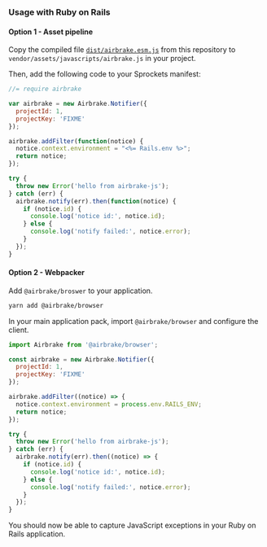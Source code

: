 ### Usage with Ruby on Rails

#### Option 1 - Asset pipeline

Copy the compiled file
[`dist/airbrake.esm.js`](https://github.com/airbrake/airbrake-js/blob/master/packages/browser/dist/airbrake.esm.js)
from this repository to `vendor/assets/javascripts/airbrake.js` in your project.

Then, add the following code to your Sprockets manifest:

```javascript
//= require airbrake

var airbrake = new Airbrake.Notifier({
  projectId: 1,
  projectKey: 'FIXME'
});

airbrake.addFilter(function(notice) {
  notice.context.environment = "<%= Rails.env %>";
  return notice;
});

try {
  throw new Error('hello from airbrake-js');
} catch (err) {
  airbrake.notify(err).then(function(notice) {
    if (notice.id) {
      console.log('notice id:', notice.id);
    } else {
      console.log('notify failed:', notice.error);
    }
  });
}
```

#### Option 2 - Webpacker

Add `@airbrake/broswer` to your application.

```sh
yarn add @airbrake/browser
```

In your main application pack, import `@airbrake/browser` and configure the client.

```js
import Airbrake from '@airbrake/browser';

const airbrake = new Airbrake.Notifier({
  projectId: 1,
  projectKey: 'FIXME'
});

airbrake.addFilter((notice) => {
  notice.context.environment = process.env.RAILS_ENV;
  return notice;
});

try {
  throw new Error('hello from airbrake-js');
} catch (err) {
  airbrake.notify(err).then((notice) => {
    if (notice.id) {
      console.log('notice id:', notice.id);
    } else {
      console.log('notify failed:', notice.error);
    }
  });
}
```

You should now be able to capture JavaScript exceptions in your Ruby on Rails
application.
